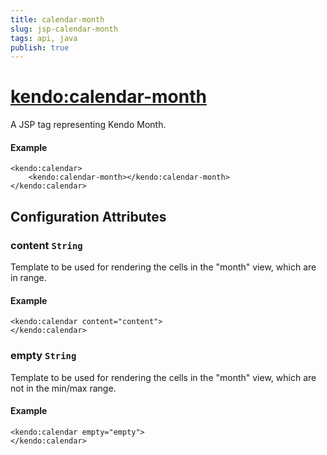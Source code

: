 ```yaml
---
title: calendar-month
slug: jsp-calendar-month
tags: api, java
publish: true
---
```


# <kendo:calendar-month>
A JSP tag representing Kendo Month.

#### Example
    <kendo:calendar>
        <kendo:calendar-month></kendo:calendar-month>
    </kendo:calendar>


## Configuration Attributes


### content `String`

Template to be used for rendering the cells in the "month" view, which are in range.

#### Example
    <kendo:calendar content="content">
    </kendo:calendar>



### empty `String`

Template to be used for rendering the cells in the "month" view, which are not in the min/max range.

#### Example
    <kendo:calendar empty="empty">
    </kendo:calendar>


